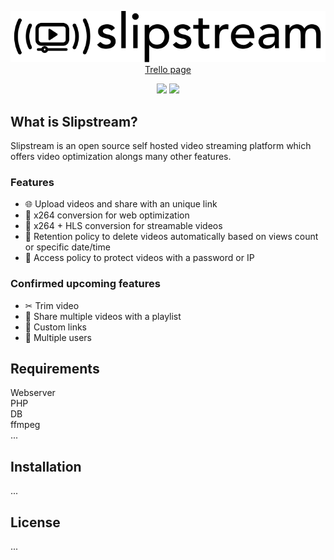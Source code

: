 <p align="center">
<img src="./newlogo.svg"><br>
<a href="https://trello.com/b/duVOc3vL/slipstream">Trello page</a>
</p>

<p align="center">
<img src="https://shields.io/badge/-Unreleased-critical">
<img src="https://shields.io/badge/-Still%20in%20development-critical">
</p>

## What is Slipstream?
Slipstream is an open source self hosted video streaming platform which offers video optimization alongs many other features.

### Features

- 🌐 Upload videos and share with an unique link
- 📼 x264 conversion for web optimization
- 📼 x264 + HLS conversion for streamable videos
- 🚮 Retention policy to delete videos automatically based on views count or specific date/time
- 🔑 Access policy to protect videos with a password or IP

### Confirmed upcoming features

- ✂ Trim video
- 📃 Share multiple videos with a playlist
- 🐌 Custom links
- 👥 Multiple users

## Requirements
Webserver\
PHP\
DB\
ffmpeg\
...


## Installation
...

## License
...
